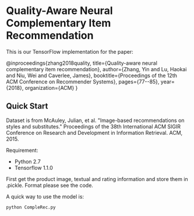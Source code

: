 # Quality-Aware Neural Complementary Item Recommendation
This is our TensorFlow implementation for the paper:

@inproceedings{zhang2018quality,
title={Quality-aware neural complementary item recommendation},
author={Zhang, Yin and Lu, Haokai and Niu, Wei and Caverlee, James},
booktitle={Proceedings of the 12th ACM Conference on Recommender Systems},
pages={77--85},
year={2018},
organization={ACM}
}


## Quick Start
Dataset is from 
McAuley, Julian, et al. "Image-based recommendations on styles and substitutes." Proceedings of the 38th International ACM SIGIR Conference on Research and Development in Information Retrieval. ACM, 2015.

Requirement:
* Python 2.7
* Tensorflow 1.1.0

First get the product image, textual and rating information and store them in .pickle. Format please see the code.

A quick way to use the model is:
``` 
python CompleRec.py
```


